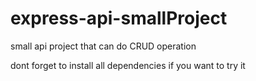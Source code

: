 # express-api-smallProject
small api project that can do CRUD operation 

dont forget to install all dependencies if you want to try it
